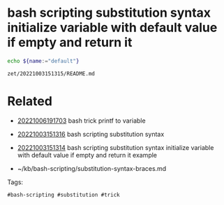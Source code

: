 # bash scripting substitution syntax initialize variable with default value if empty and return it
```bash
echo ${name:="default"}
```

` zet/20221003151315/README.md `

# Related

- [20221006191703](/zet/20221006191703/README.md) bash trick printf to variable

- [20221003151316](/zet/20221003151316/README.md) bash scripting substitution syntax
- [20221003151314](/zet/20221003151314/README.md) bash scripting substitution syntax initialize variable with default value if empty and return it example
- ~/kb/bash-scripting/substitution-syntax-braces.md

Tags:

    #bash-scripting #substitution #trick 
